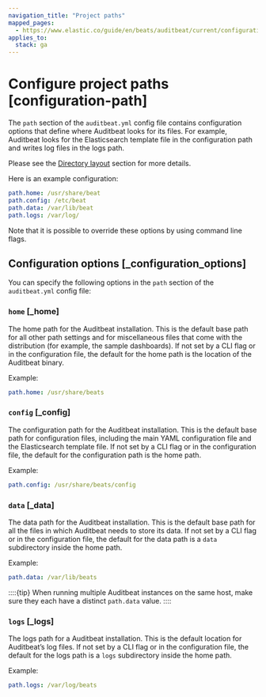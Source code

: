 ```yaml
---
navigation_title: "Project paths"
mapped_pages:
  - https://www.elastic.co/guide/en/beats/auditbeat/current/configuration-path.html
applies_to:
  stack: ga
---
```


# Configure project paths [configuration-path]


The `path` section of the `auditbeat.yml` config file contains configuration options that define where Auditbeat looks for its files. For example, Auditbeat looks for the Elasticsearch template file in the configuration path and writes log files in the logs path.

Please see the [Directory layout](/reference/auditbeat/directory-layout.md) section for more details.

Here is an example configuration:

```yaml
path.home: /usr/share/beat
path.config: /etc/beat
path.data: /var/lib/beat
path.logs: /var/log/
```

Note that it is possible to override these options by using command line flags.


## Configuration options [_configuration_options]

You can specify the following options in the `path` section of the `auditbeat.yml` config file:


### `home` [_home]

The home path for the Auditbeat installation. This is the default base path for all other path settings and for miscellaneous files that come with the distribution (for example, the sample dashboards). If not set by a CLI flag or in the configuration file, the default for the home path is the location of the Auditbeat binary.

Example:

```yaml
path.home: /usr/share/beats
```


### `config` [_config]

The configuration path for the Auditbeat installation. This is the default base path for configuration files, including the main YAML configuration file and the Elasticsearch template file. If not set by a CLI flag or in the configuration file, the default for the configuration path is the home path.

Example:

```yaml
path.config: /usr/share/beats/config
```


### `data` [_data]

The data path for the Auditbeat installation. This is the default base path for all the files in which Auditbeat needs to store its data. If not set by a CLI flag or in the configuration file, the default for the data path is a `data` subdirectory inside the home path.

Example:

```yaml
path.data: /var/lib/beats
```

::::{tip}
When running multiple Auditbeat instances on the same host, make sure they each have a distinct `path.data` value.
::::



### `logs` [_logs]

The logs path for a Auditbeat installation. This is the default location for Auditbeat’s log files. If not set by a CLI flag or in the configuration file, the default for the logs path is a `logs` subdirectory inside the home path.

Example:

```yaml
path.logs: /var/log/beats
```

